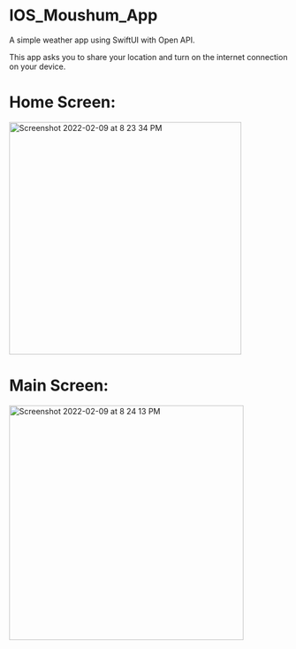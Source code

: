 # IOS_Moushum_App
A simple weather app using SwiftUI with Open API.

This app asks you to share your location and turn on the internet connection on your device.

# Home Screen:
<img width="420" alt="Screenshot 2022-02-09 at 8 23 34 PM" src="https://user-images.githubusercontent.com/66321598/153221213-a11aa113-79b3-4459-b322-a6bad4125f7a.png">

# Main Screen:
<img width="424" alt="Screenshot 2022-02-09 at 8 24 13 PM" src="https://user-images.githubusercontent.com/66321598/153221546-fc10d4b0-c4b5-45df-ba1b-bc35e670158e.png">
